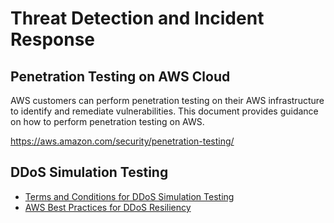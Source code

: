 # Threat Detection and Incident Response

## Penetration Testing on AWS Cloud

AWS customers can perform penetration testing on their AWS infrastructure to identify and remediate vulnerabilities. This document provides guidance on how to perform penetration testing on AWS.

https://aws.amazon.com/security/penetration-testing/

## DDoS Simulation Testing

- [Terms and Conditions for DDoS Simulation Testing](https://aws.amazon.com/security/ddos-simulation-testing/)
- [AWS Best Practices for DDoS Resiliency](https://docs.aws.amazon.com/whitepapers/latest/aws-best-practices-ddos-resiliency/aws-best-practices-ddos-resiliency.html)
